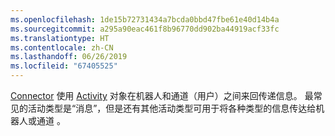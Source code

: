 ```yaml
---
ms.openlocfilehash: 1de15b72731434a7bcda0bbd47fbe61e40d14b4a
ms.sourcegitcommit: a295a90eac461f8b96770dd902ba44919acf33fc
ms.translationtype: HT
ms.contentlocale: zh-CN
ms.lasthandoff: 06/26/2019
ms.locfileid: "67405525"
---
```

[Connector](~/dotnet/bot-builder-dotnet-concepts.md#connector) 使用 <a href="https://docs.botframework.com/csharp/builder/sdkreference/dc/d2f/class_microsoft_1_1_bot_1_1_connector_1_1_activity.html" target="_blank">Activity</a> 对象在机器人和通道（用户）之间来回传递信息。 最常见的活动类型是“消息”，但是还有其他活动类型可用于将各种类型的信息传达给机器人或通道  。 